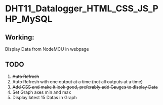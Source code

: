 # DHT11_Datalogger_HTML_CSS_JS_PHP_MySQL

## Working:
Display Data from NodeMCU in webpage

## TODO

1. ~~Auto Refresh~~
2. ~~Auto Refresh with one output at a time (not all outputs at a time)~~
3. ~~Add CSS and make it look good, preferably add Gauges to display Data~~
4. Set Graph axes min and max
5. Display latest 15 Datas in Graph

 
